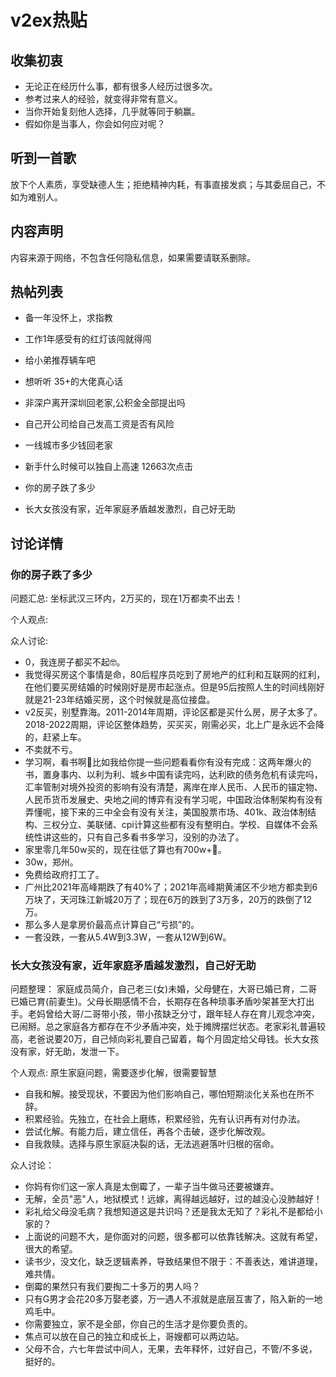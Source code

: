 # v2ex热贴

## 收集初衷
- 无论正在经历什么事，都有很多人经历过很多次。
- 参考过来人的经验，就变得非常有意义。
- 当你开始复刻他人选择，几乎就等同于躺赢。
- 假如你是当事人，你会如何应对呢？

## 听到一首歌
放下个人素质，享受缺德人生；拒绝精神内耗，有事直接发疯；与其委屈自己，不如为难别人。

## 内容声明
内容来源于网络，不包含任何隐私信息，如果需要请联系删除。

## 热帖列表
- 备一年没怀上，求指教
- 工作1年感受有的红灯该闯就得闯
- 给小弟推荐辆车吧
- 想听听 35+的大佬真心话
- 非深户离开深圳回老家,公积金全部提出吗
- 自己开公司给自己发高工资是否有风险
- 一线城市多少钱回老家
- 新手什么时候可以独自上高速 12663次点击

- 你的房子跌了多少
- 长大女孩没有家，近年家庭矛盾越发激烈，自己好无助

## 讨论详情

### 你的房子跌了多少

问题汇总: 坐标武汉三环内，2万买的，现在1万都卖不出去！

个人观点:

众人讨论:
- 0，我连房子都买不起🤓。
- 我觉得买房这个事情是命，80后程序员吃到了房地产的红利和互联网的红利，在他们要买房结婚的时候刚好是房市起涨点。但是95后按照人生的时间线刚好就是21-23年结婚买房，这个时候就是高位接盘。
- v2反买，别墅靠海。2011-2014年周期，评论区都是买什么房，房子太多了。2018-2022周期，评论区整体趋势，买买买，刚需必买，北上广是永远不会降的，赶紧上车。
- 不卖就不亏。
- 学习啊，看书啊🤣比如我给你提一些问题看看你有没有完成：这两年爆火的书，置身事内、以利为利、城乡中国有读完吗，达利欧的债务危机有读完吗，汇率管制对境外投资的影响有没有清楚，离岸在岸人民币、人民币的锚定物、人民币货币发展史、央地之间的博弈有没有学习呢，中国政治体制架构有没有弄懂呢，接下来的三中全会有没有关注，美国股票市场、401k、政治体制结构、三权分立、美联储、cpi计算这些都有没有整明白。学校、自媒体不会系统性讲这些的，只有自己多看书多学习，没别的办法了。
- 家里零几年50w买的，现在往低了算也有700w+🐶。
- 30w，郑州。
- 免费给政府打工了。
- 广州比2021年高峰期跌了有40%了；2021年高峰期黄浦区不少地方都卖到6万块了，天河珠江新城20万了；现在6万的跌到了3万多，20万的跌倒了12万。
- 那么多人是拿房价最高点计算自己“亏损”的。
- 一套没跌，一套从5.4W到3.3W，一套从12W到6W。


### 长大女孩没有家，近年家庭矛盾越发激烈，自己好无助

问题整理：
家庭成员简介，自己老三(女)未婚，父母健在，大哥已婚已育，二哥已婚已育(前妻生)。父母长期感情不合，长期存在各种琐事矛盾吵架甚至大打出手。老妈曾给大哥/二哥带小孩，带小孩缺乏分寸，跟年轻人存在育儿观念冲突，已闹掰。总之家庭各方都存在不少矛盾冲突，处于摊牌摆烂状态。老家彩礼普遍较高，老爸说要20万，自己倾向彩礼要自己留着，每个月固定给父母钱。长大女孩没有家，好无助，发泄一下。

个人观点: 原生家庭问题，需要逐步化解，很需要智慧
- 自我和解。接受现状，不要因为他们影响自己，哪怕短期淡化关系也在所不辞。
- 积累经验。先独立，在社会上磨练，积累经验，先有认识再有对付办法。
- 尝试化解。有能力后，建立信任，再各个击破，逐步化解改观。
- 自我救赎。选择与原生家庭决裂的话，无法逃避落叶归根的宿命。

众人讨论：
- 你妈有你们这一家人真是太倒霉了，一辈子当牛做马还要被嫌弃。
- 无解，全员"恶"人，地狱模式！远嫁，离得越远越好，过的越没心没肺越好！
- 彩礼给父母没毛病？我想知道这是共识吗？还是我太无知了？彩礼不是都给小家的？
- 上面说的问题不大，是你面对的问题，很多都可以依靠钱解决。这就有希望，很大的希望。
- 读书少，没文化，缺乏逻辑素养，导致结果但不限于：不善表达，难讲道理，难共情。
- 倒霉的果然只有我们要掏二十多万的男人吗？
- 只有G男才会花20多万娶老婆，万一遇人不淑就是底层互害了，陷入新的一地鸡毛中。
- 你需要独立，家不是全部，你自己的生活才是你要负责的。
- 焦点可以放在自己的独立和成长上，哥嫂都可以两边站。
- 父母不合，六七年尝试中间人，无果，去年释怀，过好自己，不管/不多说，挺好的。